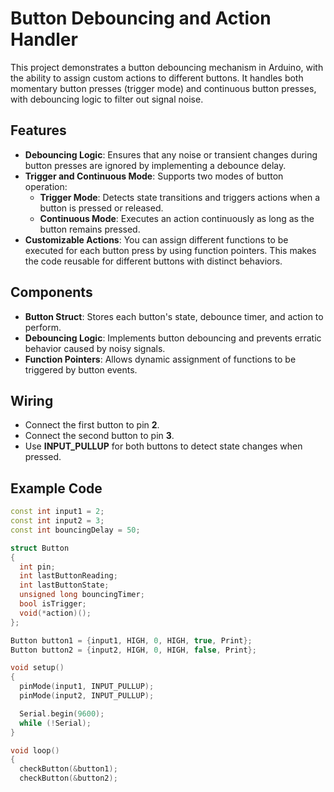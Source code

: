 # Button Debouncing and Action Handler

This project demonstrates a button debouncing mechanism in Arduino, with the ability to assign custom actions to different buttons. It handles both momentary button presses (trigger mode) and continuous button presses, with debouncing logic to filter out signal noise.

## Features

- **Debouncing Logic**: Ensures that any noise or transient changes during button presses are ignored by implementing a debounce delay.
- **Trigger and Continuous Mode**: Supports two modes of button operation:
  - **Trigger Mode**: Detects state transitions and triggers actions when a button is pressed or released.
  - **Continuous Mode**: Executes an action continuously as long as the button remains pressed.
- **Customizable Actions**: You can assign different functions to be executed for each button press by using function pointers. This makes the code reusable for different buttons with distinct behaviors.

## Components

- **Button Struct**: Stores each button's state, debounce timer, and action to perform.
- **Debouncing Logic**: Implements button debouncing and prevents erratic behavior caused by noisy signals.
- **Function Pointers**: Allows dynamic assignment of functions to be triggered by button events.

## Wiring

- Connect the first button to pin **2**.
- Connect the second button to pin **3**.
- Use **INPUT_PULLUP** for both buttons to detect state changes when pressed.

## Example Code

```cpp
const int input1 = 2;
const int input2 = 3;
const int bouncingDelay = 50;

struct Button
{
  int pin;
  int lastButtonReading;
  int lastButtonState;
  unsigned long bouncingTimer;
  bool isTrigger;
  void(*action)();
};

Button button1 = {input1, HIGH, 0, HIGH, true, Print};
Button button2 = {input2, HIGH, 0, HIGH, false, Print};

void setup()
{
  pinMode(input1, INPUT_PULLUP);
  pinMode(input2, INPUT_PULLUP);

  Serial.begin(9600);
  while (!Serial);
}

void loop()
{
  checkButton(&button1);
  checkButton(&button2);
